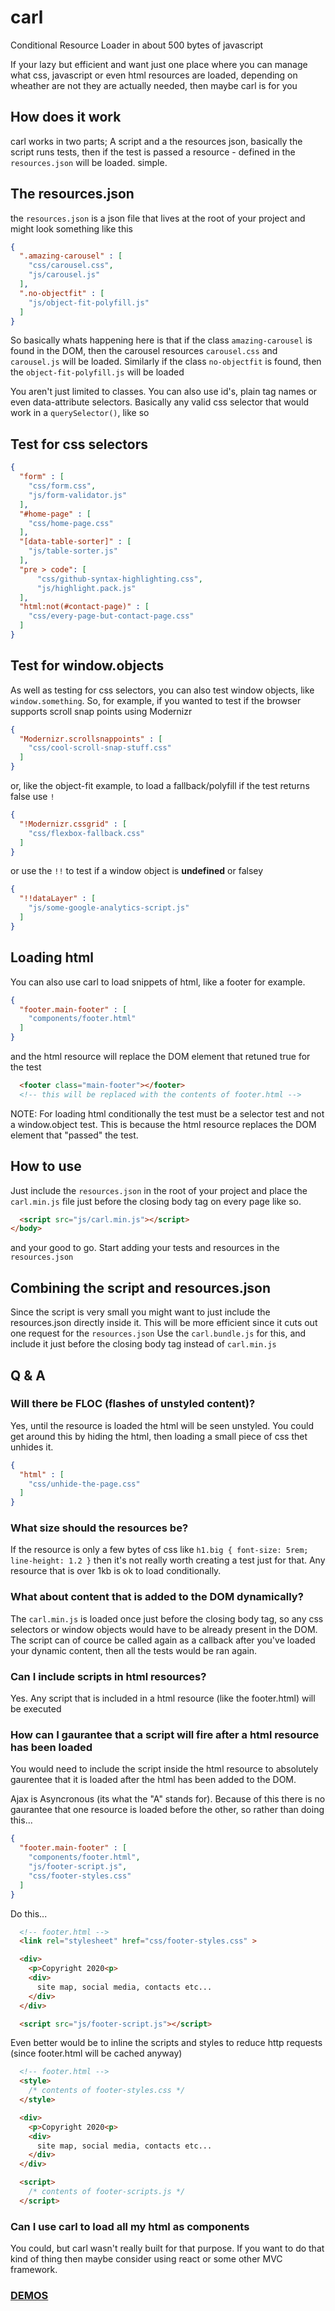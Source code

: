 # carl

Conditional Resource Loader in about 500 bytes of javascript

If your lazy but efficient and want just one place where you can manage what css, javascript or even html resources are loaded, depending on wheather are not they are actually needed, then maybe carl is for you

## How does it work

carl works in two parts; A script and a the resources json, basically the script runs tests, then if the test is passed a resource - defined in the `resources.json` will be loaded. simple.

## The resources.json

the `resources.json` is a json file that lives at the root of your project and might look something like this

```json
{
  ".amazing-carousel" : [
    "css/carousel.css",
    "js/carousel.js"
  ],
  ".no-objectfit" : [
    "js/object-fit-polyfill.js"
  ]
}
```

So basically whats happening here is that if the class `amazing-carousel` is found in the DOM, then the carousel resources `carousel.css` and `carousel.js` will be loaded. Similarly if the class `no-objectfit` is found, then the `object-fit-polyfill.js` will be loaded

You aren't just limited to classes. You can also use id's, plain tag names or even data-attribute selectors. Basically any valid css selector that would work in a `querySelector()`, like so

## Test for css selectors

```json
{
  "form" : [
    "css/form.css",
    "js/form-validator.js"
  ],
  "#home-page" : [
    "css/home-page.css"
  ],
  "[data-table-sorter]" : [
    "js/table-sorter.js"
  ],
  "pre > code": [
      "css/github-syntax-highlighting.css",
      "js/highlight.pack.js"
  ],
  "html:not(#contact-page)" : [
    "css/every-page-but-contact-page.css"
  ]
}
```

## Test for window.objects

As well as testing for css selectors, you can also test window objects, like `window.something`. So, for example, if you wanted to test if the browser supports scroll snap points using Modernizr

```json
{
  "Modernizr.scrollsnappoints" : [
    "css/cool-scroll-snap-stuff.css"
  ]
}
```

or, like the object-fit example, to load a fallback/polyfill if the test returns false use `!`

```json
{
  "!Modernizr.cssgrid" : [
    "css/flexbox-fallback.css"
  ]
}
```

or use the `!!` to test if a window object is **undefined** or falsey

```json
{
  "!!dataLayer" : [
    "js/some-google-analytics-script.js"
  ]
}
```

## Loading html 

You can also use carl to load snippets of html, like a footer for example.

```json
{
  "footer.main-footer" : [
    "components/footer.html"
  ]
}
```

and the html resource will replace the DOM element that retuned true for the test

```html
  <footer class="main-footer"></footer>
  <!-- this will be replaced with the contents of footer.html -->
```

NOTE: For loading html conditionally the test must be a selector test and not a window.object test. This is because the html resource replaces the DOM element that "passed" the test.

## How to use

Just include the `resources.json` in the root of your project and place the `carl.min.js` file just before the closing body tag on every page like so.

```html
  <script src="js/carl.min.js"></script>
</body>
```

and your good to go. Start adding your tests and resources in the `resources.json`

## Combining the script and resources.json 

Since the script is very small you might want to just include the resources.json directly inside it. This will be more efficient since it cuts out one request for the `resources.json` Use the `carl.bundle.js` for this, and include it just before the closing body tag instead of `carl.min.js`

## Q & A

### Will there be FLOC (flashes of unstyled content)?
Yes, until the resource is loaded the html will be seen unstyled. You could get around this by hiding the html, then loading a small piece of css thet unhides it.

```json
{
  "html" : [
    "css/unhide-the-page.css"
  ]
}
```

### What size should the resources be?
If the resource is only a few bytes of css like `h1.big { font-size: 5rem; line-height: 1.2 }` then it's not really worth creating a test just for that. Any resource that is over 1kb is ok to load conditionally.

### What about content that is added to the DOM dynamically?
The `carl.min.js` is loaded once just before the closing body tag, so any css selectors or window objects would have to be already present in the DOM. The script can of cource be called again as a callback after you've loaded your dynamic content, then all the tests would be ran again.

### Can I include scripts in html resources?
Yes. Any script that is included in a html resource (like the footer.html) will be executed

### How can I gaurantee that a script will fire after a html resource has been loaded
You would need to include the script inside the html resource to absolutely gaurentee that it is loaded after the html has been added to the DOM.

Ajax is Asyncronous (its what the "A" stands for). Because of this there is no gaurantee that one resource is loaded before the other, so rather than doing this...

```json
{
  "footer.main-footer" : [
    "components/footer.html",
    "js/footer-script.js",
    "css/footer-styles.css"
  ]
}
```

Do this...

```html
  <!-- footer.html -->
  <link rel="stylesheet" href="css/footer-styles.css" >

  <div>
    <p>Copyright 2020<p>
    <div>
      site map, social media, contacts etc...
    </div>      
  </div>

  <script src="js/footer-script.js"></script>
```

Even better would be to inline the scripts and styles to reduce http requests (since footer.html will be cached anyway)

```html
  <!-- footer.html -->
  <style>
    /* contents of footer-styles.css */
  </style>

  <div>
    <p>Copyright 2020<p>
    <div>
      site map, social media, contacts etc...
    </div>      
  </div>

  <script>
    /* contents of footer-scripts.js */
  </script>
```

### Can I use carl to load all my html as components
You could, but carl wasn't really built for that purpose. If you want to do that kind of thing then maybe consider using react or some other MVC framework.

### [DEMOS](https://github.com/Paul-Browne/carl/tree/master/demo)
